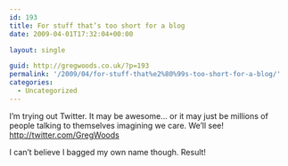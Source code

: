 ```yaml
---
id: 193
title: For stuff that’s too short for a blog
date: 2009-04-01T17:32:04+00:00

layout: single

guid: http://gregwoods.co.uk/?p=193
permalink: '/2009/04/for-stuff-that%e2%80%99s-too-short-for-a-blog/'
categories:
  - Uncategorized
---
```

I’m trying out Twitter. It may be awesome… or it may just be millions of people talking to themselves imagining we care. We’ll see! <http://twitter.com/GregWoods>

I can’t believe I bagged my own name though. Result!